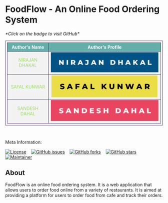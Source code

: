 # FoodFlow - An Online Food Ordering System

<table border="1">
<style>
        table, tr, th {
            border: 1px #443060 solid;
            border-collapse: collapse;
            padding: 5px;
            text-align: center;
            background-color: #f2f2f2;
            color: #99de63;
        }
        th {
            background-color: #64aeaa;
            color: white;
        }
    </style>
<p><i>*Click on the badge to visit GitHub*</i></p>
<tr>
<th><center>Author's Name</center></th>
<th><center>Author's Profile</center></th>
</tr>
<tr>
<td><center>NIRAJAN DHAKAL</center></td>
<td><a href="https://github.com/dhakalnirajan" alt="nirajan badge image"><center><img src="./badge/nirajan.svg"></center></a></td>
</tr>
<tr>
<td><center>SAFAL KUNWAR</center></td>
<td><a href="https://github.com/fallsaw95" alt="safal badge image"><center><img src="./badge/safal.svg"></center></a></td>
</tr>
<tr>
<td><center>SANDESH DAHAL</center></td>
<td><a href="https://github.com/sandesh-10" alt="sandesh badge image"><center><img src="./badge/sandesh.svg"></center></a></td>
</tr>
</table>

<br>

Meta Information:

[![License](https://img.shields.io/badge/License-MIT-blue)](./LICENSE) &nbsp; &nbsp;[![GitHub issues](https://img.shields.io/github/issues/dhakalnirajan/FoodFlow)](https://github.com/dhakalnirajan/FoodFlow/issues) &nbsp; &nbsp;[![GitHub forks](https://img.shields.io/github/forks/dhakalnirajan/FoodFlow)](https://github.com/dhakalnirajan/FoodFlow/network) &nbsp; &nbsp;[![GitHub stars](https://img.shields.io/github/stars/dhakalnirajan/FoodFlow)](https://github.com/dhakalnirajan/FoodFlow/stargazers) &nbsp; &nbsp;
[![Maintainer](https://img.shields.io/badge/maintainer-dhakalnirajan-blue)](https://github.com/dhakalnirajan)

## About

FoodFlow is  an online food ordering system. It is a web application that allows users to order food online from a variety of restaurants. It is aimed at providing a platform for users to order food from cafe and track their orders.

